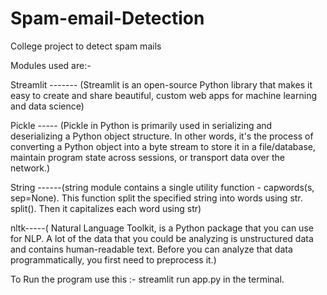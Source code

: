 # Spam-email-Detection
College project to detect spam mails


Modules used are:-


Streamlit -------  (Streamlit is an open-source Python library that makes it easy to create and share beautiful, custom web apps for machine learning and data science)



Pickle -----  (Pickle in Python is primarily used in serializing and deserializing a Python object structure. In other words, it's the process of converting a Python object into a byte stream to store it in a file/database, maintain program state across sessions, or transport data over the network.)


String ------(string module contains a single utility function - capwords(s, sep=None). This function split the specified string into words using str. split(). Then it capitalizes each word using str)


nltk-----( Natural Language Toolkit, is a Python package that you can use for NLP. A lot of the data that you could be analyzing is unstructured data and contains human-readable text. Before you can analyze that data programmatically, you first need to preprocess it.)


To Run the program use this :- streamlit run app.py in the terminal.
